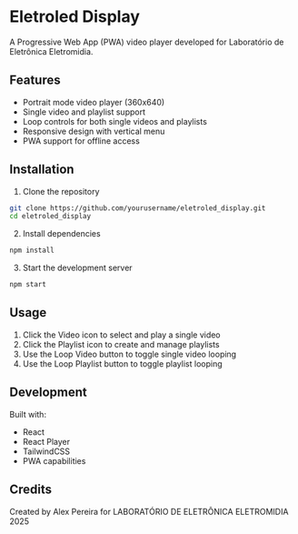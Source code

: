 # Eletroled Display

A Progressive Web App (PWA) video player developed for Laboratório de Eletrônica Eletromidia.

## Features

- Portrait mode video player (360x640)
- Single video and playlist support
- Loop controls for both single videos and playlists
- Responsive design with vertical menu
- PWA support for offline access

## Installation

1. Clone the repository
```bash
git clone https://github.com/yourusername/eletroled_display.git
cd eletroled_display
```

2. Install dependencies
```bash
npm install
```

3. Start the development server
```bash
npm start
```

## Usage

1. Click the Video icon to select and play a single video
2. Click the Playlist icon to create and manage playlists
3. Use the Loop Video button to toggle single video looping
4. Use the Loop Playlist button to toggle playlist looping

## Development

Built with:
- React
- React Player
- TailwindCSS
- PWA capabilities

## Credits

Created by Alex Pereira for LABORATÓRIO DE ELETRÔNICA ELETROMIDIA 2025

